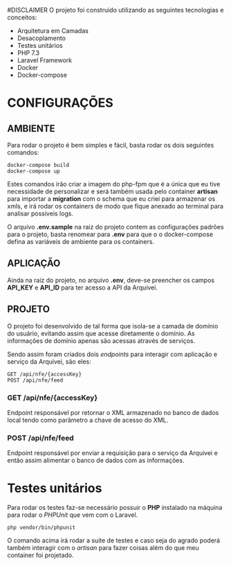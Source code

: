 #DISCLAIMER
O projeto foi construido utilizando as seguintes tecnologias e conceitos:
* Arquitetura em Camadas
* Desacoplamento
* Testes unitários
* PHP 7.3
* Laravel Framework
* Docker
* Docker-compose


# CONFIGURAÇÕES
## AMBIENTE
Para rodar o projeto é bem simples e fácil, basta rodar os dois seguintes comandos:
```
docker-compose build
docker-compose up
```
Estes comandos irão criar a imagem do php-fpm que é a única que eu tive necessidade de personalizar e será também usada pelo container **artisan** para importar a **migration** com o schema que eu criei para armazenar os xmls, e irá rodar os containers de modo que fique anexado ao terminal para analisar possíveis logs.

O arquivo **.env.sample** na raiz do projeto contem as configurações padrões para o projeto, basta renomear para **.env** para que o o docker-compose defina as variáveis de ambiente para os containers.

## APLICAÇÃO
Ainda na raiz do projeto, no arquivo **.env**, deve-se preencher os campos **API_KEY** e **API_ID** para ter acesso a API da Arquivei.

## PROJETO
O projeto foi desenvolvido de tal forma que isola-se a camada de domínio do usuário, evitando assim que acesse diretamente o domínio. As informações de domínio apenas são acessas através de serviços.

Sendo assim foram criados dois *endpoints* para interagir com aplicação e serviço da Arquivei, são eles:
```
GET /api/nfe/{accessKey}
POST /api/nfe/feed
```

### GET /api/nfe/{accessKey}
Endpoint responsável por retornar o XML armazenado no banco de dados local tendo como parâmetro a chave de acesso do XML.

### POST /api/nfe/feed
Endpoint responsável por enviar a requisição para o serviço da Arquivei e então assim alimentar o banco de dados com as informações.

# Testes unitários
Para rodar os testes faz-se necessário possuir o **PHP** instalado na máquina para rodar o *PHPUnit* que vem com o Laravel.
```
php vendor/bin/phpunit
```

O comando acima irá rodar a suite de testes e caso seja do agrado poderá também interagir com o *artisan* para fazer coisas além do que meu container foi projetado.